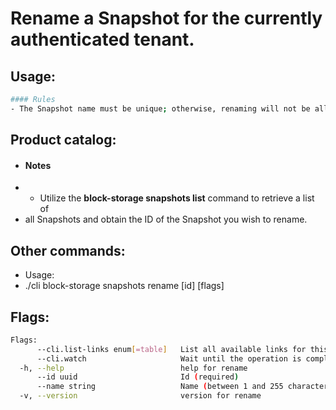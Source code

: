 # Rename a Snapshot for the currently authenticated tenant.

## Usage:
```bash
#### Rules
- The Snapshot name must be unique; otherwise, renaming will not be allowed.
```

## Product catalog:
- #### Notes
- - Utilize the **block-storage snapshots list** command to retrieve a list of
- all Snapshots and obtain the ID of the Snapshot you wish to rename.

## Other commands:
- Usage:
- ./cli block-storage snapshots rename [id] [flags]

## Flags:
```bash
Flags:
      --cli.list-links enum[=table]   List all available links for this command (one of "json", "table" or "yaml")
      --cli.watch                     Wait until the operation is completed by calling the 'get' link and waiting until termination. Akin to '! get -w'
  -h, --help                          help for rename
      --id uuid                       Id (required)
      --name string                   Name (between 1 and 255 characters) (required)
  -v, --version                       version for rename
```

